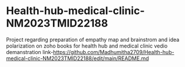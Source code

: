# Health-hub-medical-clinic-NM2023TMID22188
Project regarding preparation of empathy map and brainstrom and idea polarization on zoho books for health hub and medical clinic
vedio demanstration link-https://github.com/Madhumitha2709/Health-hub-medical-clinic-NM2023TMID22188/edit/main/README.md
